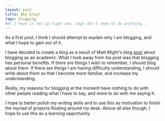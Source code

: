 ```yaml
---
layout: post
title: Why blog?
tags: blogging
#As I have it set up right now, tags don't seem to do anything...
---
```


As a first post, I think I should attempt to explain why I am blogging, and what I hope to gain out of it.

I have decided to create a blog as a result of Matt Might's blog [post](http://matt.might.net/articles/how-to-blog-as-an-academic/) about blogging as an academic. What I took away from his post was that blogging has personal benefits. If there are things I wish to remember, I should blog about them. If there are things I am having difficulty understanding, I should write about them so that I become more familiar, and increase my understanding.

Really, my reasons for blogging at the moment have nothing to do with other people reading what I have to say, and more to do with me saying it.

I hope to better polish my writing skills and to use this as motivation to finish the myriad of projects floating around my desk. Above all else though, I hope to use this as a learning opportunity.